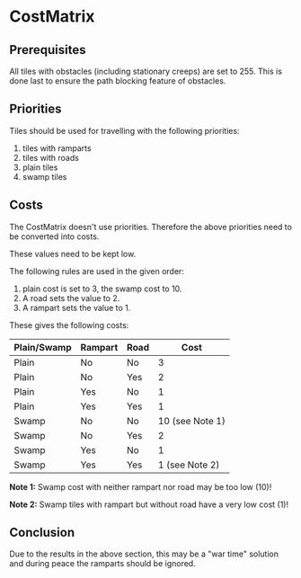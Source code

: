 # CostMatrix

## Prerequisites

All tiles with obstacles (including stationary creeps) are set to 255. This is done last to ensure the path blocking feature of obstacles.

## Priorities

Tiles should be used for travelling with the following priorities:

1. tiles with ramparts
1. tiles with roads
1. plain tiles
1. swamp tiles

## Costs

The CostMatrix doesn't use priorities. Therefore the above priorities need to be converted into costs.

These values need to be kept low.

The following rules are used in the given order:
1. plain cost is set to 3, the swamp cost to 10.
1. A road sets the value to 2.
1. A rampart sets the value to 1.

These gives the following costs:

| Plain/Swamp | Rampart | Road | Cost |
| --- | --- | --- | --- |
| Plain | No | No | 3 |
| Plain | No | Yes | 2 |
| Plain | Yes | No | 1 |
| Plain | Yes | Yes | 1 |
| Swamp | No | No | 10 (see Note 1)|
| Swamp | No | Yes | 2 |
| Swamp | Yes | No | 1 |
| Swamp | Yes | Yes | 1 (see Note 2) |

**Note 1:** Swamp cost with neither rampart nor road may be too low (10)!

**Note 2:** Swamp tiles with rampart but without road have a very low cost (1)!

## Conclusion

Due to the results in the above section, this may be a "war time" solution and during peace the ramparts should be ignored.